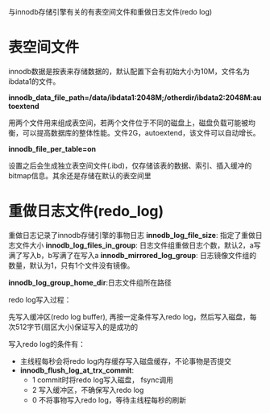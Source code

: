 与innodb存储引擎有关的有表空间文件和重做日志文件(redo log)

# 表空间文件
innodb数据是按表来存储数据的，默认配置下会有初始大小为10M，文件名为ibdata1的文件。

**innodb_data_file_path=/data/ibdata1:2048M;/otherdir/ibdata2:2048M:autoextend**

用两个文件用来组成表空间，若两个文件位于不同的磁盘上，磁盘负载可能被均衡，可以提高数据库的整体性能。文件2G，autoextend，该文件可以自动增长。

**innodb_file_per_table=on**

设置之后会生成独立表空间文件(.ibd)，仅存储该表的数据、索引、插入缓冲的bitmap信息。其余还是存储在默认的表空间里

# 重做日志文件(redo_log)
重做日志记录了innodb存储引擎的事物日志
**innodb_log_file_size**: 指定了重做日志文件大小
**innodb_log_files_in_group**: 日志文件组重做日志个数，默认2，a写满了写入b，b写满了在写入a
**innodb_mirrored_log_group**: 日志镜像文件组的数量，默认为1，只有1个文件没有镜像。

**innodb_log_group_home_dir**:日志文件组所在路径

redo log写入过程：

先写入缓冲区(redo log buffer), 再按一定条件写入redo log，然后写入磁盘，每次512字节(扇区大小)保证写入的是成功的

写入redo log的条件有：
- 主线程每秒会将redo log内存缓存写入磁盘缓存，不论事物是否提交
- **innodb_flush_log_at_trx_commit**:     
    - 1 commit时将redo log写入磁盘， fsync调用
    - 2 写入缓冲区，不确保写入redo log
    - 0 不将事物写入redo log，等待主线程每秒的刷新



